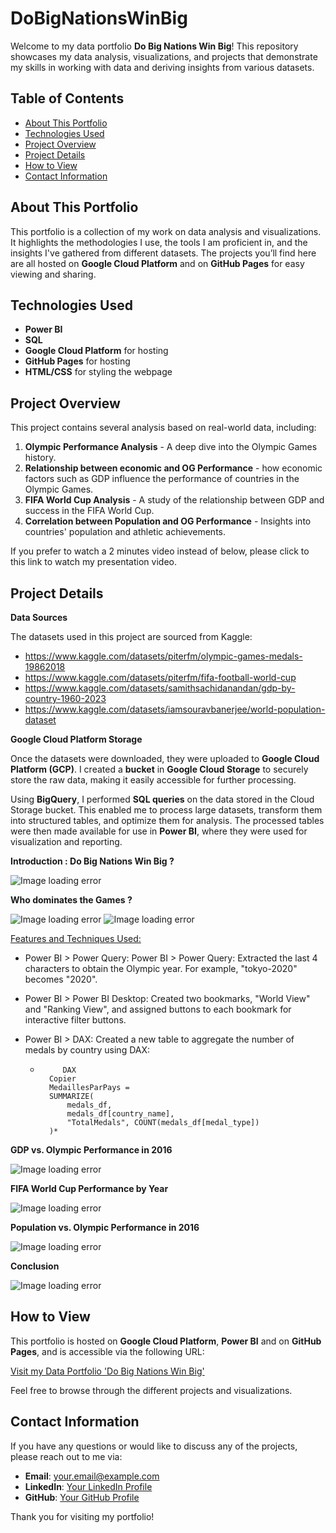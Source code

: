 # DoBigNationsWinBig

Welcome to my data portfolio **Do Big Nations Win Big**! This repository showcases my data analysis, visualizations, and projects that demonstrate my skills in working with data and deriving insights from various datasets.

## Table of Contents
- [About This Portfolio](#about-this-portfolio)
- [Technologies Used](#technologies-used)
- [Project Overview](#project-overview)
- [Project Details](#project-details)
- [How to View](#how-to-view)
- [Contact Information](#contact-information)

## About This Portfolio

This portfolio is a collection of my work on data analysis and visualizations. It highlights the methodologies I use, the tools I am proficient in, and the insights I've gathered from different datasets. The projects you’ll find here are all hosted on **Google Cloud Platform** and on **GitHub Pages** for easy viewing and sharing.

## Technologies Used

- **Power BI**
- **SQL**
- **Google Cloud Platform** for hosting
- **GitHub Pages** for hosting
- **HTML/CSS** for styling the webpage

## Project Overview

This project contains several analysis based on real-world data, including:
1. **Olympic Performance Analysis** - A deep dive into the Olympic Games history.
2. **Relationship between economic and OG Performance** - how economic factors such as GDP influence the performance of countries in the Olympic Games.
3. **FIFA World Cup Analysis** - A study of the relationship between GDP and success in the FIFA World Cup.
4. **Correlation between Population and OG Performance** - Insights into countries' population and athletic achievements.

If you prefer to watch a 2 minutes video instead of below, please click to this link to watch my presentation video.

## Project Details

**Data Sources**

The datasets used in this project are sourced from Kaggle:
- https://www.kaggle.com/datasets/piterfm/olympic-games-medals-19862018
- https://www.kaggle.com/datasets/piterfm/fifa-football-world-cup
- https://www.kaggle.com/datasets/samithsachidanandan/gdp-by-country-1960-2023
- https://www.kaggle.com/datasets/iamsouravbanerjee/world-population-dataset

**Google Cloud Platform Storage**

Once the datasets were downloaded, they were uploaded to **Google Cloud Platform (GCP)**. I created a **bucket** in **Google Cloud Storage** to securely store the raw data, making it easily accessible for further processing.

Using **BigQuery**, I performed **SQL queries** on the data stored in the Cloud Storage bucket. This enabled me to process large datasets, transform them into structured tables, and optimize them for analysis. The processed tables were then made available for use in **Power BI**, where they were used for visualization and reporting.

**Introduction : Do Big Nations Win Big ?**

![Image loading error](https://github.com/boris-mind/DoBigNationsWinBig/blob/main/imageDBNWB1.png)

**Who dominates the Games ?**

![Image loading error](https://github.com/boris-mind/DoBigNationsWinBig/blob/main/imageDBNWB2.png)
![Image loading error](https://github.com/boris-mind/DoBigNationsWinBig/blob/main/imageDBNWB2.2.png)

<u>Features and Techniques Used:</u>
- Power BI > Power Query: Power BI > Power Query: Extracted the last 4 characters to obtain the Olympic year. For example, "tokyo-2020" becomes "2020".
- Power BI > Power BI Desktop: Created two bookmarks, "World View" and "Ranking View", and assigned buttons to each bookmark for interactive filter buttons.
- Power BI > DAX: Created a new table to aggregate the number of medals by country using DAX:

  *          DAX
          Copier
          MedaillesParPays = 
          SUMMARIZE(
              medals_df, 
              medals_df[country_name], 
              "TotalMedals", COUNT(medals_df[medal_type])
          )*

**GDP vs. Olympic Performance in 2016**

![Image loading error](https://github.com/boris-mind/DoBigNationsWinBig/blob/main/imageDBNWB3.png)

**FIFA World Cup Performance by Year**

![Image loading error](https://github.com/boris-mind/DoBigNationsWinBig/blob/main/imageDBNWB4.png)

**Population vs. Olympic Performance in 2016**

![Image loading error](https://github.com/boris-mind/DoBigNationsWinBig/blob/main/imageDBNWB5.png)

**Conclusion**

![Image loading error](https://github.com/boris-mind/DoBigNationsWinBig/blob/main/imageDBNWB6.png)

## How to View

This portfolio is hosted on **Google Cloud Platform**, **Power BI** and on **GitHub Pages**, and is accessible via the following URL:

[Visit my Data Portfolio 'Do Big Nations Win Big'](https://github.com/boris-mind/DoBigNationsWinBig)

Feel free to browse through the different projects and visualizations.

## Contact Information

If you have any questions or would like to discuss any of the projects, please reach out to me via:

- **Email**: your.email@example.com
- **LinkedIn**: [Your LinkedIn Profile](https://www.linkedin.com/in/)
- **GitHub**: [Your GitHub Profile](https://github.com/boris-mind)

Thank you for visiting my portfolio!
